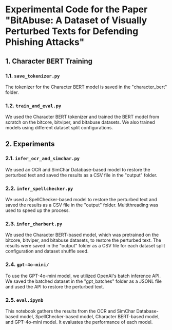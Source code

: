# Experimental Code for the Paper "BitAbuse: A Dataset of Visually Perturbed Texts for Defending Phishing Attacks"

## 1. Character BERT Training

### 1.1. `save_tokenizer.py`

The tokenizer for the Character BERT model is saved in the "character_bert" folder.

### 1.2. `train_and_eval.py`

We used the Character BERT tokenizer and trained the BERT model from scratch on the bitcore, bitviper, and bitabuse datasets. We also trained models using different dataset split configurations.

## 2. Experiments

### 2.1. `infer_ocr_and_simchar.py`

We used an OCR and SimChar Database-based model to restore the perturbed text and saved the results as a CSV file in the "output" folder.

### 2.2. `infer_spellchecker.py`

We used a SpellChecker-based model to restore the perturbed text and saved the results as a CSV file in the "output" folder. Multithreading was used to speed up the process.

### 2.3. `infer_charbert.py`

We used the Character BERT-based model, which was pretrained on the bitcore, bitviper, and bitabuse datasets, to restore the perturbed text. The results were saved in the "output" folder as a CSV file for each dataset split configuration and dataset shuffle seed.

### 2.4. `gpt-4o-mini/`

To use the GPT-4o-mini model, we utilized OpenAI's batch inference API. We saved the batched dataset in the "gpt_batches" folder as a JSONL file and used the API to restore the perturbed text.

### 2.5. `eval.ipynb`

This notebook gathers the results from the OCR and SimChar Database-based model, SpellChecker-based model, Character BERT-based model, and GPT-4o-mini model. It evaluates the performance of each model.